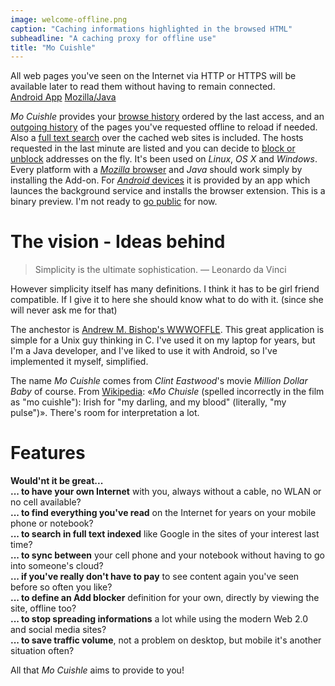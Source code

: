```yaml
---
image: welcome-offline.png
caption: "Caching informations highlighted in the browsed HTML"
subheadline: "A caching proxy for offline use"
title: "Mo Cuishle"
---
```


All web pages you've seen on the Internet via HTTP or HTTPS will be available 
later to read them without having to remain connected.<br><a 
class="button info" href="/android-install/">Android App</a>&nbsp;<a class="button info" 
href="/mozilla-install">Mozilla/Java</a>&nbsp;&nbsp;
<!--more-->

*Mo Cuishle* provides your 
[browse history](/browse-history/) ordered by the last access, and an 
[outgoing history](/outgoing-history/) of the pages you've requested offline to 
reload if needed. Also a [full text search](/full-text-search/) over the cached 
web sites is included. The hosts requested in the last minute are listed and you 
can decide to [block or unblock](/block-unblock/) addresses on the fly. It's 
been used on *Linux*, *OS X* and *Windows*. Every platform with a [*Mozilla* 
browser](/mozilla-install/) and *Java* should work simply by installing the 
Add-on. For [*Android* devices](/android-install/) it is provided by an app 
which launces the background service and installs the browser extension. This 
is a binary preview. I'm not ready to [go public](/license/) for now.

# The vision - Ideas behind

> Simplicity is the ultimate sophistication. — Leonardo da Vinci

However simplicity itself has many definitions. I think it has to be girl friend 
compatible. If I give it to here she should know what to do with it. (since she 
will never ask me for that)

The anchestor is 
[Andrew M. Bishop's WWWOFFLE](http://www.gedanken.org.uk/software/wwwoffle/). 
This great application is simple for a Unix guy thinking in C. I've used it on 
my laptop for years, but I'm a Java developer, and I've liked to use it with 
Android, so I've implemented it myself, simplified. 

The name *Mo Cuishle* comes from *Clint Eastwood*'s movie *Million Dollar Baby* 
of course. From [Wikipedia](http://en.wikipedia.org/wiki/Million_Dollar_Baby): 
&#171;*Mo Chuisle* (spelled incorrectly in the film as "mo cuishle"): Irish for 
"my darling, and my blood" (literally, "my pulse")&#187;. There's room for 
interpretation a lot. 

# Features

**Would'nt it be great...**<br/>
**... to have your own Internet** with you, always without a cable, no WLAN or no cell available?<br/>
**... to find everything you've read** on the Internet for years on your mobile phone or notebook?<br/>
**... to search in full text indexed** like Google in the sites of your interest last time?<br/>
**... to sync between** your cell phone and your notebook without having to go into someone's cloud?<br/>
**... if you've really don't have to pay** to see content again you've seen before so often you like?<br/>
**... to define an Add blocker** definition for your own, directly by viewing the site, offline too?<br/>
**... to stop spreading informations** a lot while using the modern Web 2.0 and social media sites?<br/>
**... to save traffic volume**, not a problem on desktop, but mobile it's another situation often?<br/>

All that *Mo Cuishle* aims to provide to you!
